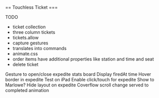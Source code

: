 == Touchless Ticket ===

TODO
* ticket collection
* three column tickets
* tickets.allow
* capture gestures
* translates into commands
* animate.css
* order items have additional properties like station and time and seat
* delete ticket


Gesture to open/close expedite stats board
Display firedAt time
Hover border in expedite
Test on iPad
Enable click/touch for expedite
Show to Marlowe?
Hide layout on expedite
Coverflow scroll
change served to completed animation